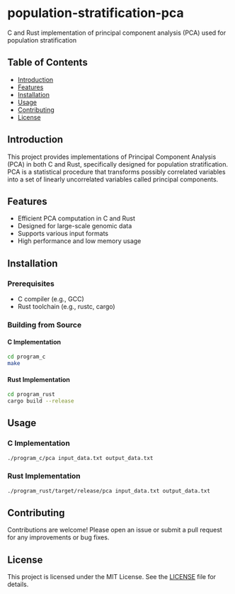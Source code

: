 # population-stratification-pca

C and Rust implementation of principal component analysis (PCA) used for population stratification

## Table of Contents

- [Introduction](#introduction)
- [Features](#features)
- [Installation](#installation)
- [Usage](#usage)
- [Contributing](#contributing)
- [License](#license)

## Introduction

This project provides implementations of Principal Component Analysis (PCA) in both C and Rust, specifically designed for population stratification. PCA is a statistical procedure that transforms possibly correlated variables into a set of linearly uncorrelated variables called principal components.

## Features

- Efficient PCA computation in C and Rust
- Designed for large-scale genomic data
- Supports various input formats
- High performance and low memory usage

## Installation

### Prerequisites

- C compiler (e.g., GCC)
- Rust toolchain (e.g., rustc, cargo)

### Building from Source

#### C Implementation

```sh
cd program_c
make
```

#### Rust Implementation

```sh
cd program_rust
cargo build --release
```

## Usage

### C Implementation

```sh
./program_c/pca input_data.txt output_data.txt
```

### Rust Implementation

```sh
./program_rust/target/release/pca input_data.txt output_data.txt
```

## Contributing

Contributions are welcome! Please open an issue or submit a pull request for any improvements or bug fixes.

## License

This project is licensed under the MIT License. See the [LICENSE](LICENSE) file for details.
